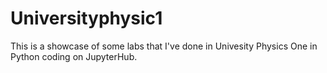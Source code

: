 # Universityphysic1
This is a showcase of some labs that I've done in Univesity Physics One in Python coding on JupyterHub. 
